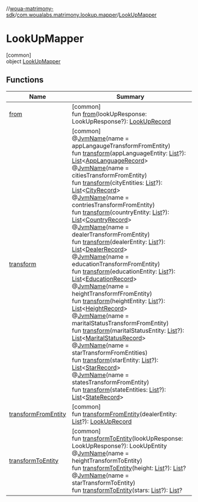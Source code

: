 //[woua-matrimony-sdk](../../../index.md)/[com.woualabs.matrimony.lookup.mapper](../index.md)/[LookUpMapper](index.md)

# LookUpMapper

[common]\
object [LookUpMapper](index.md)

## Functions

| Name | Summary |
|---|---|
| [from](from.md) | [common]<br>fun [from](from.md)(lookUpResponse: LookUpResponse?): [LookUpRecord](../-look-up-record/index.md) |
| [transform](transform.md) | [common]<br>@[JvmName](https://kotlinlang.org/api/latest/jvm/stdlib/kotlin.jvm/-jvm-name/index.html)(name = appLangaugeTransformFromEntity)<br>fun [transform](transform.md)(appLanguageEntity: [List](https://kotlinlang.org/api/latest/jvm/stdlib/kotlin.collections/-list/index.html)<AppLanguageEntity>?): [List](https://kotlinlang.org/api/latest/jvm/stdlib/kotlin.collections/-list/index.html)<[AppLanguageRecord](../-app-language-record/index.md)><br>@[JvmName](https://kotlinlang.org/api/latest/jvm/stdlib/kotlin.jvm/-jvm-name/index.html)(name = citiesTransformFromEntity)<br>fun [transform](transform.md)(cityEntities: [List](https://kotlinlang.org/api/latest/jvm/stdlib/kotlin.collections/-list/index.html)<CityEntity>?): [List](https://kotlinlang.org/api/latest/jvm/stdlib/kotlin.collections/-list/index.html)<[CityRecord](../-city-record/index.md)><br>@[JvmName](https://kotlinlang.org/api/latest/jvm/stdlib/kotlin.jvm/-jvm-name/index.html)(name = contriesTransformFromEntity)<br>fun [transform](transform.md)(countryEntity: [List](https://kotlinlang.org/api/latest/jvm/stdlib/kotlin.collections/-list/index.html)<CountryEntity>?): [List](https://kotlinlang.org/api/latest/jvm/stdlib/kotlin.collections/-list/index.html)<[CountryRecord](../-country-record/index.md)><br>@[JvmName](https://kotlinlang.org/api/latest/jvm/stdlib/kotlin.jvm/-jvm-name/index.html)(name = dealerTransformFromEntity)<br>fun [transform](transform.md)(dealerEntity: [List](https://kotlinlang.org/api/latest/jvm/stdlib/kotlin.collections/-list/index.html)<DealerEntity>?): [List](https://kotlinlang.org/api/latest/jvm/stdlib/kotlin.collections/-list/index.html)<[DealerRecord](../../com.woualabs.matrimony.user.mapper/-dealer-record/index.md)><br>@[JvmName](https://kotlinlang.org/api/latest/jvm/stdlib/kotlin.jvm/-jvm-name/index.html)(name = educationTransformFromEntity)<br>fun [transform](transform.md)(educationEntity: [List](https://kotlinlang.org/api/latest/jvm/stdlib/kotlin.collections/-list/index.html)<EducationEntity>?): [List](https://kotlinlang.org/api/latest/jvm/stdlib/kotlin.collections/-list/index.html)<[EducationRecord](../-education-record/index.md)><br>@[JvmName](https://kotlinlang.org/api/latest/jvm/stdlib/kotlin.jvm/-jvm-name/index.html)(name = heightTransformfFromEntity)<br>fun [transform](transform.md)(heightEntity: [List](https://kotlinlang.org/api/latest/jvm/stdlib/kotlin.collections/-list/index.html)<HeightEntity>?): [List](https://kotlinlang.org/api/latest/jvm/stdlib/kotlin.collections/-list/index.html)<[HeightRecord](../-height-record/index.md)><br>@[JvmName](https://kotlinlang.org/api/latest/jvm/stdlib/kotlin.jvm/-jvm-name/index.html)(name = maritalStatusTransformFromEntity)<br>fun [transform](transform.md)(maritalStatusEntity: [List](https://kotlinlang.org/api/latest/jvm/stdlib/kotlin.collections/-list/index.html)<MaritalStatusEntity>?): [List](https://kotlinlang.org/api/latest/jvm/stdlib/kotlin.collections/-list/index.html)<[MaritalStatusRecord](../-marital-status-record/index.md)><br>@[JvmName](https://kotlinlang.org/api/latest/jvm/stdlib/kotlin.jvm/-jvm-name/index.html)(name = starTransformFromEntities)<br>fun [transform](transform.md)(starEntity: [List](https://kotlinlang.org/api/latest/jvm/stdlib/kotlin.collections/-list/index.html)<StarEntity>?): [List](https://kotlinlang.org/api/latest/jvm/stdlib/kotlin.collections/-list/index.html)<[StarRecord](../-star-record/index.md)><br>@[JvmName](https://kotlinlang.org/api/latest/jvm/stdlib/kotlin.jvm/-jvm-name/index.html)(name = statesTransformFromEntity)<br>fun [transform](transform.md)(stateEntities: [List](https://kotlinlang.org/api/latest/jvm/stdlib/kotlin.collections/-list/index.html)<StateEntity>?): [List](https://kotlinlang.org/api/latest/jvm/stdlib/kotlin.collections/-list/index.html)<[StateRecord](../-state-record/index.md)> |
| [transformFromEntity](transform-from-entity.md) | [common]<br>fun [transformFromEntity](transform-from-entity.md)(dealerEntity: [List](https://kotlinlang.org/api/latest/jvm/stdlib/kotlin.collections/-list/index.html)<DealerEntity>?): [LookUpRecord](../-look-up-record/index.md) |
| [transformToEntity](transform-to-entity.md) | [common]<br>fun [transformToEntity](transform-to-entity.md)(lookUpResponse: LookUpResponse?): LookUpEntity<br>@[JvmName](https://kotlinlang.org/api/latest/jvm/stdlib/kotlin.jvm/-jvm-name/index.html)(name = heightTransformToEntity)<br>fun [transformToEntity](transform-to-entity.md)(height: [List](https://kotlinlang.org/api/latest/jvm/stdlib/kotlin.collections/-list/index.html)<Height>?): [List](https://kotlinlang.org/api/latest/jvm/stdlib/kotlin.collections/-list/index.html)<HeightEntity>?<br>@[JvmName](https://kotlinlang.org/api/latest/jvm/stdlib/kotlin.jvm/-jvm-name/index.html)(name = starTransformToEntity)<br>fun [transformToEntity](transform-to-entity.md)(stars: [List](https://kotlinlang.org/api/latest/jvm/stdlib/kotlin.collections/-list/index.html)<Star>?): [List](https://kotlinlang.org/api/latest/jvm/stdlib/kotlin.collections/-list/index.html)<StarEntity>? |
